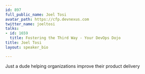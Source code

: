 ```yaml
---
id: 897
full_public_name: Joel Tosi
avatar_path: https://cfp.devnexus.com
twitter_name: joeltosi
talks:
- id: 1659
  title: Fostering the Third Way - Your DevOps Dojo
title: Joel Tosi
layout: speaker_bio

---
```

Just a dude helping organizations improve their product delivery 
